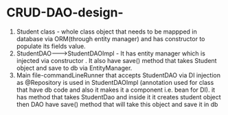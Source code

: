 # CRUD-DAO-design-
1) Student class - whole class object that needs to be mappped in database via ORM(through entity manager) and has constructor to populate its fields value.
2) StudentDAO--->StudentDAOImpl - It has entity manager which is injected via constructor . It also have save() method that takes Student object and save to db via EntityManager.
3) Main file-commandLineRunner that accepts StudentDAO via DI injection as @Repository is used in StudentDAOImpl (annotation used for class that have db code and also it makes it a component i.e. bean for DI).
it has method that takes StudentDao and inside it it creates student object then DAO have save() method that will take this object and save it in db   
